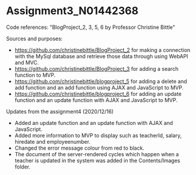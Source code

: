 # Assignment3_N01442368

Code references: "BlogProject_2, 3, 5, 6 by Professor Christine Bittle"

Sources and purposes:
- https://github.com/christinebittle/BlogProject_2 for making a connection with the MySql database and retrieve those data through using WebAPI and MVC. 
- https://github.com/christinebittle/BlogProject_3 for adding a search function to MVP.
- https://github.com/christinebittle/blogproject_5 for adding a delete and add function and an add function using AJAX and JavaScript to MVP.
- https://github.com/christinebittle/blogproject_6 for adding an update function and an update function with AJAX and JavaScript to MVP.

Updates from the assignment4 (2020/12/16)
- Added an update function and an update function with AJAX and JavaScript.
- Added more information to MVP to display such as teacherId, salary, hiredate and employeenumber.
- Changed the error message colour from red to black.
- The document of the server-rendered cycles which happen when a teacher is updated in the system was added in the Contents/Images folder.
